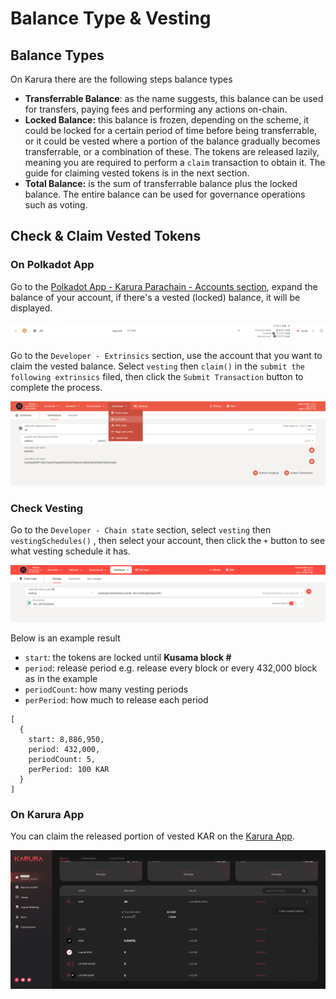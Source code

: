 # Balance Type & Vesting

## Balance Types

On Karura there are the following steps balance types

* **Transferrable Balance**: as the name suggests, this balance can be used for transfers, paying fees and performing any actions on-chain.
* **Locked Balance:** this balance is frozen, depending on the scheme, it could be locked for a certain period of time before being transferrable, or it could be vested where a portion of the balance gradually becomes transferrable, or a combination of these. The tokens are released lazily, meaning you are required to perform a `claim` transaction to obtain it. The guide for claiming vested tokens is in the next section.
* **Total Balance:** is the sum of transferrable balance plus the locked balance. The entire balance can be used for governance operations such as voting.&#x20;

## Check & Claim Vested Tokens

### On Polkadot App

Go to the [Polkadot App - Karura Parachain - Accounts section](https://polkadot.js.org/apps/?rpc=wss%3A%2F%2Fkarura-rpc-1.aca-api.network#/accounts), expand the balance of your account, if there's a vested (locked) balance, it will be displayed.

![](../../../../.gitbook/assets/screen-shot-2021-07-14-at-4.12.58-pm.png)

Go to the `Developer - Extrinsics` section, use the account that you want to claim the vested balance. Select `vesting` then `claim()` in the `submit the following extrinsics` filed, then click the `Submit Transaction` button to complete the process.

![](../../../../.gitbook/assets/screen-shot-2021-07-14-at-4.17.00-pm.png)

### Check Vesting

Go to the `Developer - Chain state` section, select `vesting` then `vestingSchedules()` , then select your account, then click the `+` button to see what vesting schedule it has.

![](../../../../.gitbook/assets/screen-shot-2021-07-22-at-9.15.56-am.png)

Below is an example result

* `start`: the tokens are locked until **Kusama block #**
* `period`: release period e.g. release every block or every 432,000 block as in the example
* `periodCount`: how many vesting periods
* `perPeriod`: how much to release each period

```
[
  {
    start: 8,886,950,
    period: 432,000,
    periodCount: 5,
    perPeriod: 100 KAR
  }
]
```

### On Karura App

You can claim the released portion of vested KAR on the [Karura App](https://apps.karura.network).

![](../../../../.gitbook/assets/screen-shot-2021-07-14-at-2.01.13-pm.png)

